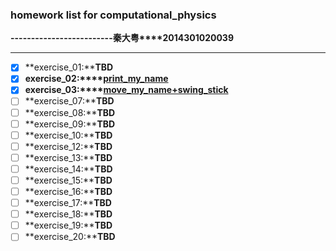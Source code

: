 ### homework list for computational_physics
 **-------------------------秦大粤****2014301020039**
***
- [x] **exercise_01:****TBD**  
- [x] **exercise_02:****[print_my_name](https://github.com/OrionPaxxx/computational_physics_N2014301020039/blob/master/exercise_02.py)**    
- [x] **exercise_03:****[move_my_name+swing_stick](https://github.com/OrionPaxxx/computational_physics_N2014301020039/blob/master/exercise_03/exercise_03.md)**
- [ ] **exercise_07:****TBD**   
- [ ] **exercise_08:****TBD**   
- [ ] **exercise_09:****TBD**   
- [ ] **exercise_10:****TBD**   
- [ ] **exercise_12:****TBD**   
- [ ] **exercise_13:****TBD**   
- [ ] **exercise_14:****TBD**   
- [ ] **exercise_15:****TBD**   
- [ ] **exercise_16:****TBD**   
- [ ] **exercise_17:****TBD**   
- [ ] **exercise_18:****TBD**   
- [ ] **exercise_19:****TBD**   
- [ ] **exercise_20:****TBD**
